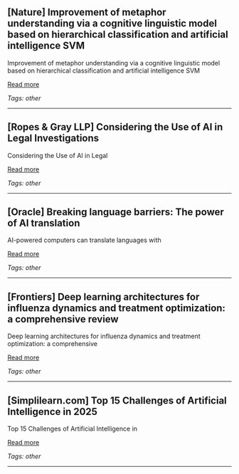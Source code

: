 ## [Nature] Improvement of metaphor understanding via a cognitive linguistic model based on hierarchical classification and artificial intelligence SVM

Improvement of metaphor understanding via a cognitive linguistic model based on hierarchical classification and artificial intelligence SVM

[Read more](https://www.nature.com/articles/s41598-025-04171-5)

_Tags: other_

---
## [Ropes & Gray LLP] Considering the Use of AI in Legal Investigations

Considering the Use of AI in Legal

[Read more](https://www.ropesgray.com/en/insights/viewpoints/102kcto/considering-the-use-of-ai-in-legal-investigations)

_Tags: other_

---
## [Oracle] Breaking language barriers: The power of AI translation

AI-powered computers can translate languages with

[Read more](https://www.oracle.com/se/artificial-intelligence/ai-translation/)

_Tags: other_

---
## [Frontiers] Deep learning architectures for influenza dynamics and treatment optimization: a comprehensive review

Deep learning architectures for influenza dynamics and treatment optimization: a comprehensive

[Read more](https://www.frontiersin.org/journals/artificial-intelligence/articles/10.3389/frai.2025.1521886/full)

_Tags: other_

---
## [Simplilearn.com] Top 15 Challenges of Artificial Intelligence in 2025

Top 15 Challenges of Artificial Intelligence in

[Read more](https://www.simplilearn.com/challenges-of-artificial-intelligence-article)

_Tags: other_

---
